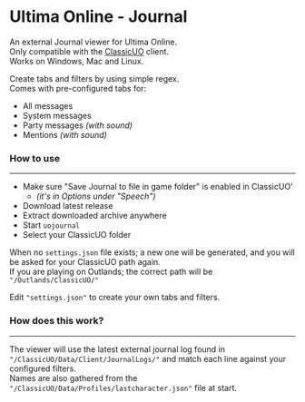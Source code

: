# Ultima Online - Journal

An external Journal viewer for Ultima Online.\
Only compatible with the [ClassicUO](https://www.classicuo.eu/) client.\
Works on Windows, Mac and Linux.

Create tabs and filters by using simple regex.\
Comes with pre-configured tabs for:

* All messages
* System messages
* Party messages _(with sound)_
* Mentions _(with sound)_

### **How to use**
---
* Make sure "Save Journal to file in game folder" is enabled in ClassicUO'
	* _(it's in Options under "Speech")_
* Download latest release
* Extract downloaded archive anywhere
* Start `uojournal`
* Select your ClassicUO folder

When no `settings.json` file exists; a new one will be generated, and you will be asked for your ClassicUO path again.\
If you are playing on Outlands; the correct path will be `"/Outlands/ClassicUO/"`

Edit `"settings.json"` to create your own tabs and filters.

### **How does this work?**
---
The viewer will use the latest external journal log found in `"/ClassicUO/Data/Client/JournalLogs/"` and match each line against your configured filters.\
Names are also gathered from the `"/ClassicUO/Data/Profiles/lastcharacter.json"` file at start.